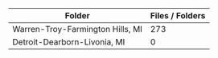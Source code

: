 | Folder                           |   Files / Folders |
|----------------------------------|-------------------|
| Warren-Troy-Farmington Hills, MI |               273 |
| Detroit-Dearborn-Livonia, MI     |                 0 |